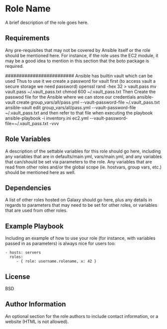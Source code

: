 Role Name
=========

A brief description of the role goes here.

Requirements
------------

Any pre-requisites that may not be covered by Ansible itself or the role should be mentioned here. For instance, if the role uses the EC2 module, it may be a good idea to mention in this section that the boto package is required.



#########################
Ansible has builtin vault which can be used 
Thus to use it we create a password for vault first (to access vault a secure storage we need password)
     openssl rand -hex 32 > vault.pass
      mv vault.pass ~/.vault_pass.txt
      chmod 600 ~/.vault_pass.txt
Then Create the passwod file for the Ansible where we can store our credentials
    ansible-vault create group_vars/all/pass.yml --vault-password-file ~/.vault_pass.txt
    ansible-vault edit group_vars/all/pass.yml --vault-password-file ~/.vault_pass.txt
and then refer to that file when executing the playbook 
ansible-playbook -i inventory.ini ec2.yml --vault-password-file=~/.vault_pass.txt -vvv





Role Variables
--------------

A description of the settable variables for this role should go here, including any variables that are in defaults/main.yml, vars/main.yml, and any variables that can/should be set via parameters to the role. Any variables that are read from other roles and/or the global scope (ie. hostvars, group vars, etc.) should be mentioned here as well.

Dependencies
------------

A list of other roles hosted on Galaxy should go here, plus any details in regards to parameters that may need to be set for other roles, or variables that are used from other roles.

Example Playbook
----------------

Including an example of how to use your role (for instance, with variables passed in as parameters) is always nice for users too:

    - hosts: servers
      roles:
         - { role: username.rolename, x: 42 }

License
-------

BSD

Author Information
------------------

An optional section for the role authors to include contact information, or a website (HTML is not allowed).
